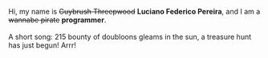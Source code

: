 Hi, my name is ~~Guybrush Threepwood~~ **Luciano Federico Pereira**, and I am a ~~wannabe pirate~~ **programmer**.<br><br>A short song: 215 bounty of doubloons gleams in the sun, a treasure hunt has just begun! Arrr!
